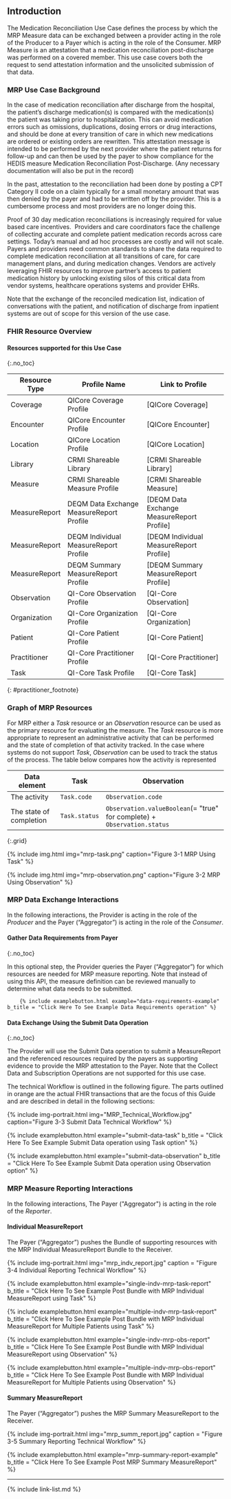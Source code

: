 

## Introduction

The Medication Reconciliation Use Case defines the process by which the MRP Measure data can be exchanged between a provider acting in the role of the Producer to a Payer which is acting in the role of the Consumer.  MRP Measure is an attestation that a medication reconciliation post-discharge was performed on a covered member. This use case covers both the request to send attestation information and the unsolicited submission of that data.

### MRP Use Case Background

In the case of medication reconciliation after discharge from the hospital, the patient’s discharge medication(s) is compared with the medication(s) the patient was taking prior to hospitalization. This can avoid medication errors such as omissions, duplications, dosing errors or drug interactions, and should be done at every transition of care in which new medications are ordered or existing orders are rewritten.  This attestation message is intended to be performed by the next provider where the patient returns for follow-up and can then be used by the payer to show compliance for the HEDIS measure Medication Reconciliation Post-Discharge. (Any necessary documentation will also be put in the record)  

In the past, attestation to the reconciliation had been done by posting a CPT Category II code on a claim typically for a small monetary amount that was then denied by the payer and had to be written off by the provider.  This is a cumbersome process and most providers are no longer doing this.

Proof of 30 day medication reconciliations is increasingly required for value based care incentives.  Providers and care coordinators face the challenge of collecting accurate and complete patient medication records across care settings. Today’s manual and ad hoc processes are costly and will not scale.  Payers and providers need common standards to share the data required to complete medication reconciliation at all transitions of care, for care management plans, and during medication changes.  Vendors are actively leveraging FHIR resources to improve partner’s access to patient medication history by unlocking existing silos of this critical data from vendor systems, healthcare operations systems and provider EHRs.

Note that the exchange of the reconciled medication list, indication of conversations with the patient, and notification of discharge from inpatient systems are out of scope for this version of the use case.

### FHIR Resource Overview

#### Resources supported for this Use Case
{:.no_toc}

|Resource Type| Profile Name                          | Link to Profile                         |
|---|---------------------------------------|-----------------------------------------|
|Coverage| QICore Coverage Profile               | [QICore Coverage]                       |
|Encounter| QICore Encounter Profile              | [QICore Encounter]                      |
|Location| QICore Location Profile               | [QICore Location]                       |
|Library| CRMI Shareable Library                  | [CRMI Shareable Library]                          |
|Measure| CRMI Shareable Measure Profile                  | [CRMI Shareable Measure]                          |
|MeasureReport| DEQM Data Exchange MeasureReport Profile | [DEQM Data Exchange MeasureReport Profile] |
|MeasureReport| DEQM Individual MeasureReport Profile | [DEQM Individual MeasureReport Profile] |
|MeasureReport| DEQM Summary MeasureReport Profile    | [DEQM Summary MeasureReport Profile]    |
|Observation| QI-Core Observation Profile           | [QI-Core Observation]                   |
|Organization| QI-Core Organization Profile          | [QI-Core Organization]                  |
|Patient| QI-Core Patient Profile               | [QI-Core Patient]                       |
|Practitioner| QI-Core Practitioner Profile          | [QI-Core Practitioner]                  |
|Task| QI-Core Task Profile                  | [QI-Core Task]                          |
{: #practitioner_footnote}
### Graph of MRP Resources

For MRP either a *Task* resource or an *Observation* resource can be used as the primary resource for evaluating the measure. The *Task* resource is more appropriate to represent an administrative activity that can be performed and the state of completion of that activity tracked.  In the case where systems do not support *Task*, *Observation* can be used to track the status of the process.  The table below compares how the activity is represented

|Data element| Task | Observation|
|---|---|---|
|The activity|`Task.code`|`Observation.code`|
|The state of completion|`Task.status`|`Observation.valueBoolean`(= "true" for complete) + `Observation.status`|
{:.grid}

{% include img.html img="mrp-task.png" caption="Figure 3-1 MRP Using Task" %}

{% include img.html img="mrp-observation.png" caption="Figure 3-2 MRP Using Observation" %}

### MRP Data Exchange Interactions

In the following interactions, the Provider is acting in the role of the *Producer* and the Payer (“Aggregator”) is acting in the role of the *Consumer*.

#### Gather Data Requirements from Payer
{:.no_toc}

   In this optional step, the Provider queries the Payer (“Aggregator”) for which resources are needed for MRP measure reporting.  Note that instead of using this API, the measure definition can be reviewed manually to determine what data needs to be submitted.

        {% include examplebutton.html example="data-requirements-example" b_title = "Click Here To See Example Data Requirements operation" %}

#### Data Exchange Using the Submit Data Operation
{:.no_toc}

The Provider will use the Submit Data operation to submit a MeasureReport and the referenced resources required by the payers as supporting evidence to provide the MRP attestation to the Payer.  Note that the Collect Data and Subscription Operations are not supported for this use case.

The technical Workflow is outlined in the following figure.  The parts outlined in orange are the actual FHIR transactions that are the focus of this Guide and are described in detail in the following sections:

{% include img-portrait.html img="MRP_Technical_Workflow.jpg" caption="Figure 3-3 Submit Data Technical Workflow" %}

{% include examplebutton.html example="submit-data-task" b_title = "Click Here To See Example Submit Data operation using Task option" %}

<!--
[![Run in Postman](https://run.pstmn.io/button.svg)](https://app.getpostman.com/run-collection/22fbcdcc6df16bace3b0)
-->

{% include examplebutton.html example="submit-data-observation"  b_title = "Click Here To See Example Submit Data operation using Observation option" %}

### MRP Measure Reporting Interactions

In the following interactions,  The Payer ("Aggregator") is acting in the role of the *Reporter*.

#### Individual MeasureReport

The Payer (“Aggregator”) pushes the Bundle of supporting resources with the MRP Individual MeasureReport Bundle to the Receiver.

{% include img-portrait.html img="mrp_indv_report.jpg" caption = "Figure 3-4 Individual Reporting Technical Workflow" %}

{% include examplebutton.html example="single-indv-mrp-task-report" b_title = "Click Here To See Example Post Bundle with MRP Individual MeasureReport using Task" %}

{% include examplebutton.html example="multiple-indv-mrp-task-report" b_title = "Click Here To See Example Post Bundle with MRP Individual MeasureReport for Multiple Patients using Task" %}

{% include examplebutton.html example="single-indv-mrp-obs-report" b_title = "Click Here To See Example Post Bundle with MRP Individual MeasureReport using Observation" %}

{% include examplebutton.html example="multiple-indv-mrp-obs-report" b_title = "Click Here To See Example Post Bundle with MRP Individual MeasureReport for Multiple Patients using Observation" %}

#### Summary MeasureReport

The Payer (“Aggregator”) pushes the MRP Summary MeasureReport to the Receiver.

{% include img-portrait.html img="mrp_summ_report.jpg" caption = "Figure 3-5 Summary Reporting Technical Workflow" %}

{% include examplebutton.html example="mrp-summary-report-example" b_title = "Click Here To See Example Post MRP Summary MeasureReport" %}

---

{% include link-list.md %}
